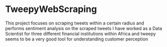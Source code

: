 # TweepyWebScraping
This project focuses on scraping tweets within a certain radius and performs sentiment analysis on the scraped tweets 
I have worked as a Data Scientist for three different financial institutions within Africa and tweepy seems to be a very good tool for understanding customer perception
